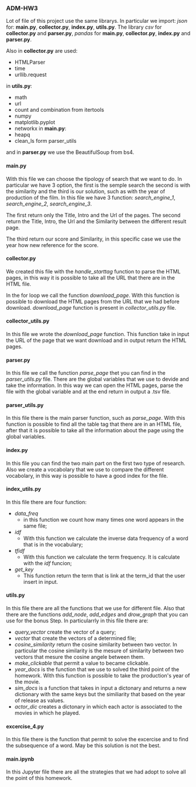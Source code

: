 ### ADM-HW3

Lot of file of this project use the same librarys. In particular we import: *json* for: **main.py**, **collector.py**, **index.py**, **utils.py**.
The library *csv* for **collector.py** and **parser.py**, *pandas* for **main.py**,  **collector.py**, **index.py** and **parser.py**.

Also in **collector.py** are used:
* HTMLParser
* time
* urllib.request

in **utils.py**:
* math
* url
* count and combination from itertools
* numpy
* matplotlib.pyplot
* networkx
in **main.py**:
* heapq
* clean_ls form parser_utils

and in **parser.py** we use the BeautifulSoup from bs4.


#### main.py ####
With this file we can choose the tipology of search that we want to do.
In particular we have 3 option, the first is the semple search the second is with the similarity and the third is our solution, such as with the year of production of the film.
In this file we have 3 function: _search_engine_1_, _search_engine_2_, _search_engine_3_.

The first return only the Title, Intro and the Url of the pages.
The second return the Title, Intro, the Url and the Similarity between the different result page.

The third return our score and Similarity, in this specific case we use the year how new reference for the score.


#### collector.py ####

We created this file with the  _handle_starttag_ function to parse the HTML pages, in this way it is possible to take all the URL that there are in the HTML file.

In the for loop we call the function _download_page_. With this function is possible to download the HTML pages from the URL that we had before download.
_download_page_ function is present in *collector_utils.py*  file.

#### collector_utils.py ####
In this file we wrote the  _download_page_ function.
This function take in input the URL of the page that we want download and in output return the HTML pages.

#### parser.py ####

In this file we call the function _parse_page_ thet you can find in the *parser_utils.py* file.
There are the global variables that we use to devide and take the information.
In this way we can open the HTML pages, parse the file with the global variable and at the end return in output a .tsv file.

#### parser_utils.py #### 
In this file there is the main parser function, such as _parse_page_. With this function is possible to find all the table tag that there are in an HTML file, after that it is possible to take all the information about the page using the global variables.

#### index.py ####
In this file you can find the two main part on the first two type of research.
Also we create a vocabolary that we use to compare the different vocabolary, in this way is possible to have a good index for the file.

#### index_utils.py ####
In this file there are four function:
* _data_freq_
  - in this function we count how many times one word appears in the same file;
* _idf_
  - With this function we calculate the inverse data frequency of a word that is in the vocabulary;
* _tfidf_
  - With this function we calculate the term frequency. It is calculate with the _idf_ funcion;
* _get_key_
  - This function return the term that is link at the term_id that the user insert in input.

#### utils.py ####

In this file there are all the functions that we use for different file.
Also that there are the functions _add_node_, _add_edges_ and _drow_graph_ that you can use for the bonus Step.
In particularrly in this file there are:
* _query_vector_ create the vector of a query;
* _vector_ that create the vectors of a determined file;
* _cosine_similarity_  return the cosine similarity between two vector. In particular the cosine similarity is the mesure of similarity between two vectors that mesure the cosine angele between them.
* _make_clickable_ that permit a value to became clickable.
* _year_docs_ is the function that we use to solved the third point of the homework. With this function is possible to take the production's year of the movie.
* _sim_docs_ is a function that takes in input a dictonary and returns a new dictionary with the same keys but the similiarity that based on the year of release as values.     
* _actor_dic_  creates a dictonary in which each actor is associated to the movies in which he played.

#### excercise_4.py ####
In this file there is the function that permit to solve the excercise and to find the subsequence of a word.
May be this solution is not the best.

#### main.ipynb ####
In this Jupyter file there are all the strategies that we had adopt to solve all the point of this homework.
    
